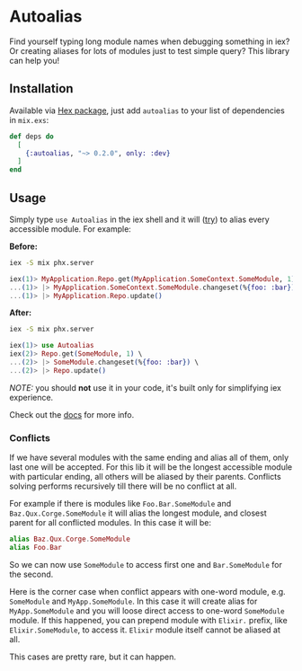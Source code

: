 # Autoalias

Find yourself typing long module names when debugging something in iex?
Or creating aliases for lots of modules just to test simple query? This library can help you!

## Installation

Available via [Hex package](https://hex.pm/packages/autoalias), just add `autoalias` to
your list of dependencies in `mix.exs`:

```elixir
def deps do
  [
    {:autoalias, "~> 0.2.0", only: :dev}
  ]
end
```

## Usage

Simply type `use Autoalias` in the iex shell and it will ([try](#conflicts)) to alias every accessible module.
For example:

**Before:**

```bash
iex -S mix phx.server
```

```elixir
iex(1)> MyApplication.Repo.get(MyApplication.SomeContext.SomeModule, 1) \
...(1)> |> MyApplication.SomeContext.SomeModule.changeset(%{foo: :bar}) \
...(1)> |> MyApplication.Repo.update()
```

**After:**

```bash
iex -S mix phx.server
```

```elixir
iex(1)> use Autoalias
iex(2)> Repo.get(SomeModule, 1) \
...(2)> |> SomeModule.changeset(%{foo: :bar}) \
...(2)> |> Repo.update()
```

_NOTE:_ you should **not** use it in your code, it's built only for simplifying iex experience.

Check out the [docs](https://hexdocs.pm/autoalias) for more info.

### Conflicts

If we have several modules with the same ending and alias all of them, only last one will be accepted.
For this lib it will be the longest accessible module with particular ending, all others will be aliased
by their parents. Conflicts solving performs recursively till there will be no conflict at all.

For example if there is modules like `Foo.Bar.SomeModule` and `Baz.Qux.Corge.SomeModule` it will alias the longest module,
and closest parent for all conflicted modules. In this case it will be:

```elixir
alias Baz.Qux.Corge.SomeModule
alias Foo.Bar
```

So we can now use `SomeModule` to access first one and `Bar.SomeModule` for the second.

Here is the corner case when conflict appears with one-word module, e.g. `SomeModule` and `MyApp.SomeModule`.
In this case it will create alias for `MyApp.SomeModule` and you will loose direct access to one-word `SomeModule`
module. If this happened, you can prepend module with `Elixir.` prefix, like `Elixir.SomeModule`, to access it.
`Elixir` module itself cannot be aliased at all.

This cases are pretty rare, but it can happen.
